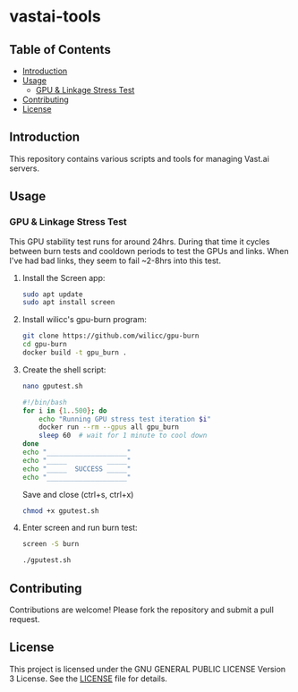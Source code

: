 # vastai-tools

## Table of Contents

- [Introduction](#introduction)
- [Usage](#usage)
    - [GPU & Linkage Stress Test](#gpu--linkage-stress-test)
- [Contributing](#contributing)
- [License](#license)

## Introduction

This repository contains various scripts and tools for managing Vast.ai servers.

## Usage

### GPU & Linkage Stress Test
This GPU stability test runs for around 24hrs. During that time it cycles between burn tests and cooldown periods to test the GPUs and links.  When I've had bad links, they seem to fail ~2-8hrs into this test.

1. Install the Screen app:

    ```bash
    sudo apt update
    sudo apt install screen
    ```

2. Install wilicc's gpu-burn program:

    ```bash
    git clone https://github.com/wilicc/gpu-burn
    cd gpu-burn
    docker build -t gpu_burn .
    ```

3. Create the shell script:

    ```bash
    nano gputest.sh
    ```
    ```bash
    #!/bin/bash
    for i in {1..500}; do
        echo "Running GPU stress test iteration $i"
        docker run --rm --gpus all gpu_burn
        sleep 60  # wait for 1 minute to cool down
    done
    echo "____________________"
    echo "_____          _____"
    echo "_____  SUCCESS _____"
    echo "____________________"
    ```
    Save and close (ctrl+s, ctrl+x)
    ```bash
    chmod +x gputest.sh
    ```

4. Enter screen and run burn test:

    ```bash
    screen -S burn
    ```
    ```bash
    ./gputest.sh
    ```

## Contributing

Contributions are welcome! Please fork the repository and submit a pull request.

## License

This project is licensed under the GNU GENERAL PUBLIC LICENSE Version 3 License. See the [LICENSE](LICENSE) file for details.
